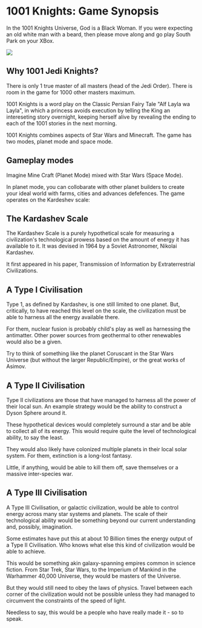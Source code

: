 1001 Knights: Game Synopsis
===========================

In the 1001 Knights Universe, God is a Black Woman. If you were expecting an old white man with a beard, then please move along and go play South Park on your XBox.

<img src="xxx.png"/>


Why 1001 Jedi Knights?
----------------------

There is only 1 true master of all masters (head of the Jedi Order). There is room in the game for 1000 other masters maximum.

1001 Knights is a word play on the Classic Persian Fairy Tale "Alf Layla wa Layla", in which a princess avoids execution by telling the King an intereseting story overnight, keeping herself alive by revealing the ending to each of the 1001 stories in the next morning.

1001 Knights combines aspects of Star Wars and Minecraft. The game has two modes, planet mode and space mode.

Gameplay modes
--------------

Imagine Mine Craft (Planet Mode) mixed with Star Wars (Space Mode).

In planet mode, you can collobarate with other planet builders to create your ideal world with farms, cities and advances defefences. The game operates on the Kardeshev scale:

The Kardashev Scale
-------------------

The Kardashev Scale is a purely hypothetical scale for measuring a civilization's technological prowess based on the amount of energy it has available to it. It was devised in 1964 by a Soviet Astronomer, Nikolai Kardashev.

It first appeared in his paper, Transmission of Information by Extraterrestrial Civilizations.

A Type I Civilisation
---------------------

Type 1, as defined by Kardashev, is one still limited to one planet. But, critically, to have reached this level on the scale, the civilization must be able to harness all the energy available there.

For them, nuclear fusion is probably child's play as well as harnessing the antimatter. Other power sources from geothermal to other renewables would also be a given.

Try to think of something like the planet Coruscant in the Star Wars Universe (but without the larger Republic/Empire), or the great works of Asimov. 

A Type II Civilisation
----------------------

Type II civilizations are those that have managed to harness all the power of their local sun. An example strategy would be the ability to construct a Dyson Sphere around it. 

These hypothetical devices would completely surround a star and be able to collect all of its energy. This would require quite the level of technological ability, to say the least.

They would also likely have colonized multiple planets in their local solar system. For them, extinction is a long-lost fantasy. 

Little, if anything, would be able to kill them off, save themselves or a massive inter-species war.

A Type III Civilisation
-----------------------

A Type III Civilisation, or galactic civilization, would be able to control energy across many star systems and planets. The scale of their technological ability would be something beyond our current understanding and, possibly, imagination.

Some estimates have put this at about 10 Billion times the energy output of a Type II Civilisation. Who knows what else this kind of civilization would be able to achieve. 

This would be something akin galaxy-spanning empires common in science fiction. From Star Trek, Star Wars, to the Imperium of Mankind in the Warhammer 40,000 Universe, they would be masters of the Universe. 

But they would still need to obey the laws of physics. Travel between each corner of the civilization would not be possible unless they had managed to circumvent the constraints of the speed of light.

Needless to say, this would be a people who have really made it - so to speak.

